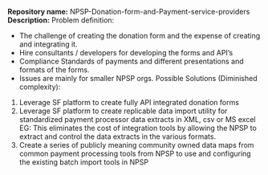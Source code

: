 __Repository name:__ 
NPSP-Donation-form-and-Payment-service-providers<br>
__Description:__ 
Problem definition:
-	The challenge of creating the donation form and the expense of creating and integrating it.
-	Hire consultants / developers for developing the forms and API’s
-	Compliance Standards of payments and different presentations and formats of the forms. 
-	Issues are mainly for smaller NPSP orgs.
Possible Solutions (Diminished complexity):
1) Leverage SF platform to create fully API integrated donation forms 
2) Leverage SF platform to create replicable data import utility for standardized payment processor data extracts in XML, csv or MS excel 
EG: This eliminates the cost of integration tools by allowing the NPSP to extract and control the data extracts in the various formats.
3) Create a series of publicly meaning community owned data maps from common payment processing tools from NPSP to use and configuring the existing batch import tools in NPSP

